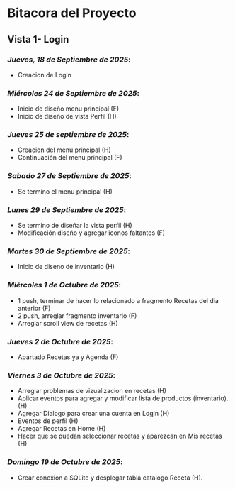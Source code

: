 # Bitacora del Proyecto
## Vista 1- Login
### _Jueves, 18 de Septiembre de 2025_: 
- Creacion de Login

### _Miércoles 24 de Septiembre de 2025_: 
- Inicio de diseño menu principal (F)
- Inicio de diseño de vista Perfil (H)

### _Jueves 25 de septiembre de 2025_:
- Creacion del menu principal (H)
- Continuación del menu principal (F)

### _Sabado 27 de Septiembre de 2025_: 
- Se termino el menu principal (H)
### _Lunes 29 de Septiembre de 2025_:
- Se termino de diseñar la vista perfil (H)
- Modificación diseño y agregar iconos faltantes (F)

### _Martes 30 de Septiembre de 2025_: 
- Inicio de diseno de inventario (H)

### _Miércoles 1 de Octubre de 2025_:
- 1 push, terminar de hacer lo relacionado a fragmento Recetas del dia anterior (F)
- 2 push, arreglar fragmento inventario (F)
- Arreglar scroll view de recetas (H)
### _Jueves 2 de Octubre de 2025_:
- Apartado Recetas ya y Agenda (F)

### _Viernes 3 de Octubre de 2025_: 
- Arreglar problemas de vizualizacion en recetas (H)
- Aplicar eventos para agregar y modificar lista de productos (inventario). (H)
- Agregar Dialogo para crear una cuenta en Login (H)
- Eventos de perfil (H)
- Agregar Recetas en Home (H)
- Hacer que se puedan seleccionar recetas y aparezcan en Mis recetas (H)

### _Domingo 19 de Octubre de 2025_:
- Crear conexion a SQLite y desplegar tabla catalogo Receta (H).
